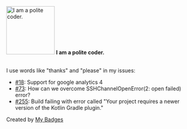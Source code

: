 <img src="https://my-badges.github.io/my-badges/polite-coder.png" alt="I am a polite coder." title="I am a polite coder." width="128">
<strong>I am a polite coder.</strong>
<br><br>

I use words like "thanks" and "please" in my issues:

- <a href="https://github.com/austingebauer/devise/issues/18">#18</a>: Support for google analytics 4
- <a href="https://github.com/TerminalStudio/dartssh2/issues/73">#73</a>: How can we overcome SSHChannelOpenError(2: open failed) error? 
- <a href="https://github.com/subosito/flutter-action/issues/255">#255</a>: Build failing with error called "Your project requires a newer version of the Kotlin Gradle plugin."


Created by <a href="https://github.com/my-badges/my-badges">My Badges</a>